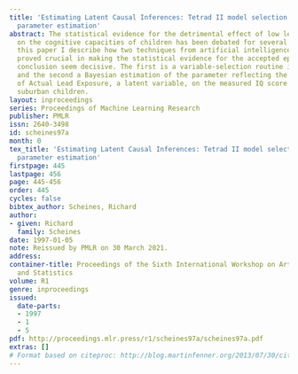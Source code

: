 ```yaml
---
title: 'Estimating Latent Causal Inferences: Tetrad II model selection and Bayesian
  parameter estimation'
abstract: The statistical evidence for the detrimental effect of low level lead exposure
  on the cognitive capacities of children has been debated for several decades. In
  this paper I describe how two techniques from artificial intelligence and statistics
  proved crucial in making the statistical evidence for the accepted epidemiological
  conclusion seem decisive. The first is a variable-selection routine in TETRAD II,
  and the second a Bayesian estimation of the parameter reflecting the causal influence
  of Actual Lead Exposure, a latent variable, on the measured IQ score of middle class
  suburban children.
layout: inproceedings
series: Proceedings of Machine Learning Research
publisher: PMLR
issn: 2640-3498
id: scheines97a
month: 0
tex_title: 'Estimating Latent Causal Inferences: Tetrad II model selection and Bayesian
  parameter estimation'
firstpage: 445
lastpage: 456
page: 445-456
order: 445
cycles: false
bibtex_author: Scheines, Richard
author:
- given: Richard
  family: Scheines
date: 1997-01-05
note: Reissued by PMLR on 30 March 2021.
address:
container-title: Proceedings of the Sixth International Workshop on Artificial Intelligence
  and Statistics
volume: R1
genre: inproceedings
issued:
  date-parts:
  - 1997
  - 1
  - 5
pdf: http://proceedings.mlr.press/r1/scheines97a/scheines97a.pdf
extras: []
# Format based on citeproc: http://blog.martinfenner.org/2013/07/30/citeproc-yaml-for-bibliographies/
---
```

